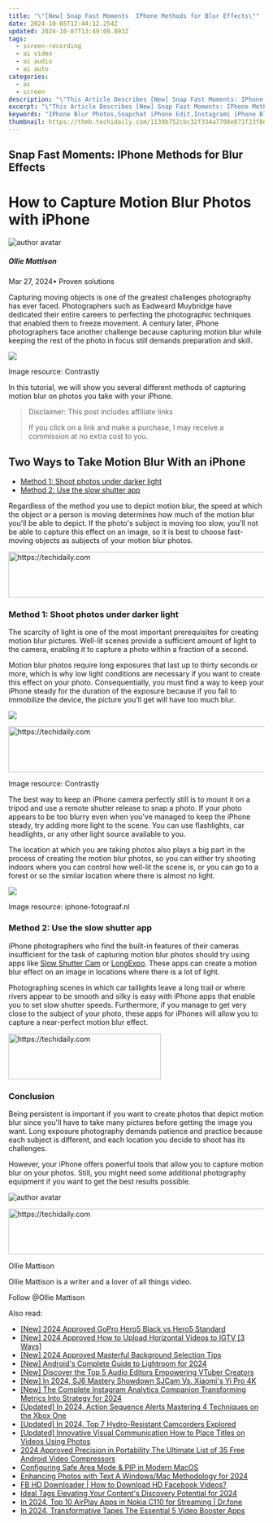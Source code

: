 ```yaml
---
title: "\"[New] Snap Fast Moments  IPhone Methods for Blur Effects\""
date: 2024-10-05T12:44:12.254Z
updated: 2024-10-07T13:49:00.893Z
tags: 
  - screen-recording
  - ai video
  - ai audio
  - ai auto
categories: 
  - ai
  - screen
description: "\"This Article Describes [New] Snap Fast Moments: IPhone Methods for Blur Effects\""
excerpt: "\"This Article Describes [New] Snap Fast Moments: IPhone Methods for Blur Effects\""
keywords: "IPhone Blur Photos,Snapchat iPhone Edit,Instagrami iPhone Blur,IPhones Shake Effect,Quick iPhone Filtering,IPhone Moments HDR,IOS Image Smoothing"
thumbnail: https://thmb.techidaily.com/1139b752cbc32f334a7708e871f23f8ed96ff0366c449e4d477fdb61f162967a.jpg
---
```


## Snap Fast Moments: IPhone Methods for Blur Effects

# How to Capture Motion Blur Photos with iPhone

![author avatar](https://images.wondershare.com/filmora/article-images/ollie-mattison.jpg)

##### Ollie Mattison

 Mar 27, 2024• Proven solutions

Capturing moving objects is one of the greatest challenges photography has ever faced. Photographers such as Eadweard Muybridge have dedicated their entire careers to perfecting the photographic techniques that enabled them to freeze movement. A century later, iPhone photographers face another challenge because capturing motion blur while keeping the rest of the photo in focus still demands preparation and skill.

![](https://images.wondershare.com/filmora/article-images/take-motion-blur-photo-iphone.jpg)

Image resource: Contrastly

In this tutorial, we will show you several different methods of capturing motion blur on photos you take with your iPhone.

>  Disclaimer: This post includes affiliate links
>
>  If you click on a link and make a purchase, I may receive a commission at no extra cost to you.
>

## Two Ways to Take Motion Blur With an iPhone

* [Method 1: Shoot photos under darker light](#part1)
* [Method 2: Use the slow shutter app](#part2)

Regardless of the method you use to depict motion blur, the speed at which the object or a person is moving determines how much of the motion blur you'll be able to depict. If the photo's subject is moving too slow, you'll not be able to capture this effect on an image, so it is best to choose fast-moving objects as subjects of your motion blur photos.

<!-- affiliate ads begin -->
<a href="https://aligracehair.sjv.io/c/5597632/2016148/19272" target="_top" id="2016148">
  <img src="//a.impactradius-go.com/display-ad/19272-2016148" border="0" alt="https://techidaily.com" width="728" height="90"/>
</a>
<img height="0" width="0" src="https://aligracehair.sjv.io/i/5597632/2016148/19272" style="position:absolute;visibility:hidden;" border="0" />
<!-- affiliate ads end -->

### Method 1: Shoot photos under darker light

The scarcity of light is one of the most important prerequisites for creating motion blur pictures. Well-lit scenes provide a sufficient amount of light to the camera, enabling it to capture a photo within a fraction of a second.

Motion blur photos require long exposures that last up to thirty seconds or more, which is why low light conditions are necessary if you want to create this effect on your photo. Consequentially, you must find a way to keep your iPhone steady for the duration of the exposure because if you fail to immobilize the device, the picture you'll get will have too much blur.

![](https://images.wondershare.com/filmora/article-images/motion-blur-effect-iphone.jpg)

<!-- affiliate ads begin -->
<a href="https://ephamedtechinc.pxf.io/c/5597632/2130532/26400" target="_top" id="2130532">
  <img src="//a.impactradius-go.com/display-ad/26400-2130532" border="0" alt="https://techidaily.com" width="728" height="90"/>
</a>
<img height="0" width="0" src="https://ephamedtechinc.pxf.io/i/5597632/2130532/26400" style="position:absolute;visibility:hidden;" border="0" />
<!-- affiliate ads end -->

Image resource: Contrastly

The best way to keep an iPhone camera perfectly still is to mount it on a tripod and use a remote shutter release to snap a photo. If your photo appears to be too blurry even when you've managed to keep the iPhone steady, try adding more light to the scene. You can use flashlights, car headlights, or any other light source available to you.

The location at which you are taking photos also plays a big part in the process of creating the motion blur photos, so you can either try shooting indoors where you can control how well-lit the scene is, or you can go to a forest or so the similar location where there is almost no light.

![](https://images.wondershare.com/filmora/article-images/capture-moving-objects.jpg)

Image resource: iphone-fotograaf.nl

### Method 2: Use the slow shutter app

iPhone photographers who find the built-in features of their cameras insufficient for the task of capturing motion blur photos should try using apps like [Slow Shutter Cam](https://itunes.apple.com/app/slow-shutter-cam/id357404131?mt=8) or [LongExpo](https://itunes.apple.com/app/longexpo-slow-shutter-and-long-exposure-camera/id594078421?mt=8). These apps can create a motion blur effect on an image in locations where there is a lot of light.

Photographing scenes in which car taillights leave a long trail or where rivers appear to be smooth and silky is easy with iPhone apps that enable you to set slow shutter speeds. Furthermore, if you manage to get very close to the subject of your photo, these apps for iPhones will allow you to capture a near-perfect motion blur effect.

<!-- affiliate ads begin -->
<a href="https://united.elfm.net/c/5597632/2139557/4704" target="_top" id="2139557">
  <img src="//a.impactradius-go.com/display-ad/4704-2139557" border="0" alt="https://techidaily.com" width="300" height="90"/>
</a>
<img height="0" width="0" src="https://united.elfm.net/i/5597632/2139557/4704" style="position:absolute;visibility:hidden;" border="0" />
<!-- affiliate ads end -->

### Conclusion

Being persistent is important if you want to create photos that depict motion blur since you'll have to take many pictures before getting the image you want. Long exposure photography demands patience and practice because each subject is different, and each location you decide to shoot has its challenges.

However, your iPhone offers powerful tools that allow you to capture motion blur on your photos. Still, you might need some additional photography equipment if you want to get the best results possible.

![author avatar](https://images.wondershare.com/filmora/article-images/ollie-mattison.jpg)

<!-- affiliate ads begin -->
<a href="https://appsumo.8odi.net/c/5597632/2129741/7443" target="_top" id="2129741">
  <img src="//a.impactradius-go.com/display-ad/7443-2129741" border="0" alt="https://techidaily.com" width="728" height="90"/>
</a>
<img height="0" width="0" src="https://appsumo.8odi.net/i/5597632/2129741/7443" style="position:absolute;visibility:hidden;" border="0" />
<!-- affiliate ads end -->

Ollie Mattison

Ollie Mattison is a writer and a lover of all things video.

Follow @Ollie Mattison


<ins class="adsbygoogle"
     style="display:block"
     data-ad-format="autorelaxed"
     data-ad-client="ca-pub-7571918770474297"
     data-ad-slot="1223367746"></ins>



<ins class="adsbygoogle"
     style="display:block"
     data-ad-client="ca-pub-7571918770474297"
     data-ad-slot="8358498916"
     data-ad-format="auto"
     data-full-width-responsive="true"></ins>


<span class="atpl-alsoreadstyle">Also read:</span>
<div><ul>
<li><a href="https://article-tips.techidaily.com/new-2024-approved-gopro-hero5-black-vs-hero5-standard/"><u>[New] 2024 Approved GoPro Hero5 Black vs Hero5 Standard</u></a></li>
<li><a href="https://instagram-clips.techidaily.com/new-2024-approved-how-to-upload-horizontal-videos-to-igtv-3-ways/"><u>[New] 2024 Approved How to Upload Horizontal Videos to IGTV [3 Ways]</u></a></li>
<li><a href="https://article-tips.techidaily.com/new-2024-approved-masterful-background-selection-tips/"><u>[New] 2024 Approved Masterful Background Selection Tips</u></a></li>
<li><a href="https://article-tips.techidaily.com/new-androids-complete-guide-to-lightroom-for-2024/"><u>[New] Android's Complete Guide to Lightroom for 2024</u></a></li>
<li><a href="https://article-tips.techidaily.com/new-discover-the-top-5-audio-editors-empowering-vtuber-creators/"><u>[New] Discover the Top 5 Audio Editors Empowering VTuber Creators</u></a></li>
<li><a href="https://article-tips.techidaily.com/new-in-2024-sj6-mastery-showdown-sjcam-vs-xiaomis-yi-pro-4k/"><u>[New] In 2024, SJ6 Mastery Showdown SJCam Vs. Xiaomi's Yi Pro 4K</u></a></li>
<li><a href="https://instagram-clips.techidaily.com/new-the-complete-instagram-analytics-companion-transforming-metrics-into-strategy-for-2024/"><u>[New] The Complete Instagram Analytics Companion Transforming Metrics Into Strategy for 2024</u></a></li>
<li><a href="https://remote-screen-capture.techidaily.com/updated-in-2024-action-sequence-alerts-mastering-4-techniques-on-the-xbox-one/"><u>[Updated] In 2024, Action Sequence Alerts Mastering 4 Techniques on the Xbox One</u></a></li>
<li><a href="https://article-tips.techidaily.com/updated-in-2024-top-7-hydro-resistant-camcorders-explored/"><u>[Updated] In 2024, Top 7 Hydro-Resistant Camcorders Explored</u></a></li>
<li><a href="https://article-tips.techidaily.com/updated-innovative-visual-communication-how-to-place-titles-on-videos-using-photos/"><u>[Updated] Innovative Visual Communication How to Place Titles on Videos Using Photos</u></a></li>
<li><a href="https://extra-skills.techidaily.com/2024-approved-precision-in-portability-the-ultimate-list-of-35-free-android-video-compressors/"><u>2024 Approved Precision in Portability The Ultimate List of 35 Free Android Video Compressors</u></a></li>
<li><a href="https://fox-boxes.techidaily.com/configuring-safe-area-mode-and-pip-in-modern-macos/"><u>Configuring Safe Area Mode & PIP in Modern MacOS</u></a></li>
<li><a href="https://fox-info.techidaily.com/enhancing-photos-with-text-a-windowsmac-methodology-for-2024/"><u>Enhancing Photos with Text A Windows/Mac Methodology for 2024</u></a></li>
<li><a href="https://facebook-video-content.techidaily.com/fb-hd-downloader-how-to-download-hd-facebook-videos/"><u>FB HD Downloader | How to Download HD Facebook Videos?</u></a></li>
<li><a href="https://youtube-tips.techidaily.com/-tags-elevating-your-contents-discovery-potential-for-2024/"><u>Ideal Tags Elevating Your Content's Discovery Potential for 2024</u></a></li>
<li><a href="https://screen-mirror.techidaily.com/in-2024-top-10-airplay-apps-in-nokia-c110-for-streaming-drfone-by-drfone-android/"><u>In 2024, Top 10 AirPlay Apps in Nokia C110 for Streaming | Dr.fone</u></a></li>
<li><a href="https://article-tips.techidaily.com/in-2024-transformative-tapes-the-essential-5-video-booster-apps/"><u>In 2024, Transformative Tapes The Essential 5 Video Booster Apps</u></a></li>
</ul></div>

